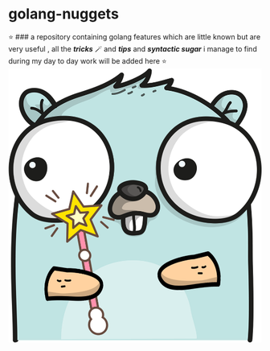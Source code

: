 # golang-nuggets
⭐ ### a repository containing golang features which are little known but are very useful , all the ***tricks*** 🪄 and ***tips*** and ***syntactic sugar*** i manage to find during my day to day work will be added here ⭐
![alt text](https://github.com/danish-mehmood/golang-nuggets/blob/main/gopher.png)

